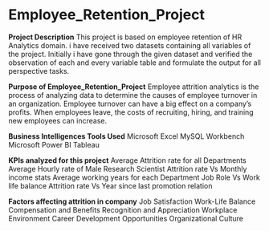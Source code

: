 # Employee_Retention_Project

**Project Description**
This project is based on employee retention of HR Analytics domain. i have received two datasets containing all variables of the project.
Initially i have gone through the given dataset and verified the observation of each and every variable table and formulate the output for all perspective tasks.

**Purpose of Employee_Retention_Project**
Employee attrition analytics is the process of analyzing data to determine the causes of employee turnover in an organization.
Employee turnover can have a big effect on a company’s profits. When employees leave, the costs of recruiting, hiring, and training new employees can increase. 

**Business Intelligences Tools Used**
Microsoft Excel
MySQL Workbench
Microsoft Power BI
Tableau

**KPIs analyzed for this project**
Average Attrition rate for all Departments
Average Hourly rate of Male Research Scientist
Attrition rate Vs Monthly income stats
Average working years for each Department
Job Role Vs Work life balance
Attrition rate Vs Year since last promotion relation

**Factors affecting attrition in company**
Job Satisfaction
Work-Life Balance
Compensation and Benefits
Recognition and Appreciation
Workplace Environment
Career Development Opportunities
Organizational Culture


